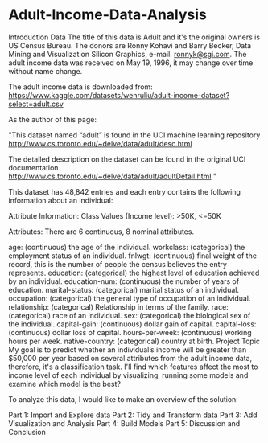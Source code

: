 # Adult-Income-Data-Analysis
Introduction
Data
The title of this data is Adult and it's the original owners is US Census Bureau. The donors are Ronny Kohavi and Barry Becker, Data Mining and Visualization Silicon Graphics, e-mail: ronnyk@sgi.com. The adult income data was received on May 19, 1996, it may change over time without name change.

The adult income data is downloaded from: https://www.kaggle.com/datasets/wenruliu/adult-income-dataset?select=adult.csv

As the author of this page:

"This dataset named “adult” is found in the UCI machine learning repository http://www.cs.toronto.edu/~delve/data/adult/desc.html

The detailed description on the dataset can be found in the original UCI documentation http://www.cs.toronto.edu/~delve/data/adult/adultDetail.html "

This dataset has 48,842 entries and each entry contains the following information about an individual:

Attribute Information:
Class Values (Income level): >50K, <=50K

Attributes:
There are 6 continuous, 8 nominal attributes.

age: (continuous) the age of the individual.
workclass: (categorical) the employment status of an individual.
fnlwgt: (continuous) final weight of the record, this is the number of people the census believes the entry represents.
education: (categorical) the highest level of education achieved by an individual.
education-num: (continuous) the number of years of education.
marital-status: (categorical) marital status of an individual.
occupation: (categorical) the general type of occupation of an individual.
relationship: (categorical) Relationship in terms of the family.
race: (categorical) race of an individual.
sex: (categorical) the biological sex of the individual.
capital-gain: (continuous) dollar gain of capital.
capital-loss: (continuous) dollar loss of capital.
hours-per-week: (continuous) working hours per week.
native-country: (categorical) country at birth.
Project Topic
My goal is to predict whether an individual’s income will be greater than $50,000 per year based on several attributes from the adult income data, therefore, it's a classification task. I'll find which features affect the most to income level of each individual by visualizing, running some models and examine which model is the best?

To analyze this data, I would like to make an overview of the solution:

Part 1: Import and Explore data
Part 2: Tidy and Transform data
Part 3: Add Visualization and Analysis
Part 4: Build Models
Part 5: Discussion and Conclusion
